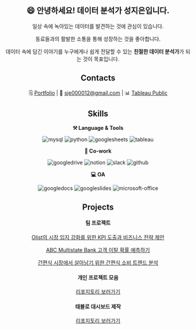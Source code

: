 <div align="center">
 
## 😄 안녕하세요! 데이터 분석가 성지은입니다.
 일상 속에 녹아있는 데이터를 발견하는 것에 관심이 있습니다.

 동료들과의 활발한 소통을 통해 성장하는 것을 좋아합니다.

 데이터 속에 담긴 이야기를 누구에게나 쉽게 전달할 수 있는 **친절한 데이터 분석가**가 되는 것이 목표입니다. 

## Contacts
🗒️ [Portfolio](https://cosmic-tourmaline-f3b.notion.site/12ab2fb284974c43810f9f6de4348335 "누르면 노션 포트폴리오로 이동합니다")
| 📩 sje000012@gmail.com
| 📊 [Tableau Public](https://public.tableau.com/app/profile/.58926695/vizzes "누르면 태블로 퍼블릭 페이지로 이동합니다")

## Skills
**⚒️ Language & Tools**

![mysql](https://img.shields.io/badge/MySQL-4479A1?style=for-the-badge&logo=mysql&logoColor=white)
![python](https://img.shields.io/badge/Python-3776AB?style=for-the-badge&logo=python&logoColor=white)
![googlesheets](https://img.shields.io/badge/googlesheets-34A853?style=for-the-badge&logo=googlesheets&logoColor=white)
![tableau](https://img.shields.io/badge/Tableau-E97627?style=for-the-badge&logo=Tableau&logoColor=white)


**🤲 Co-work**

![googledrive](https://img.shields.io/badge/GoogleDrive-4285F4?style=for-the-badge&logo=googledrive&logoColor=white)
![notion](https://img.shields.io/badge/Notion-000000?style=for-the-badge&logo=notion&logoColor=white)
![slack](https://img.shields.io/badge/Slack-4A154B?style=for-the-badge&logo=slack&logoColor=white)
![github](https://img.shields.io/badge/GitHub-181717?style=for-the-badge&logo=github&logoColor=white)


**💻 OA**

![googledocs](https://img.shields.io/badge/googledocs-4285F4?style=for-the-badge&logo=googledocs&logoColor=white)
![googleslides](https://img.shields.io/badge/googleslides-FBBC04?style=for-the-badge&logo=googleslides&logoColor=black)
![microsoft-office](https://img.shields.io/badge/Microsoft_Office-D83B01?style=for-the-badge&logo=microsoft-office&logoColor=white)




## Projects
#### 팀 프로젝트
 [Olist의 시장 입지 강화를 위한 KPI 도출과 비즈니스 전략 제안](https://github.com/Seong-jieun/olist_ecommerce_analysis)

 [ABC Multistate Bank 고객 이탈 확률 예측하기](https://github.com/Seong-jieun/bankchurn_analysis)
 
 [간편식 시장에서 살아남기 위한 간편식 소비 트렌드 분석](https://github.com/Seong-jieun/hmr_trend_analysis)


#### 개인 프로젝트 모음
[리포지토리 보러가기](https://github.com/Seong-jieun/Personal_Project "누르면 리포지토리로 이동합니다")

  
#### 태블로 대시보드 제작
[리포지토리 보러가기](https://github.com/Seong-jieun/Tableau_Dashboard "누르면 리포지토리로 이동합니다")


</div>
